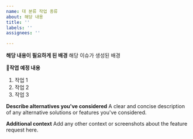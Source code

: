 ```yaml
---
name: 대 분류 작업 종류
about: 해당 내용
title: ''
labels: ''
assignees: ''

---
```


**해당 내용이 필요하게 된 배경**
해당 이슈가 생성된 배경

**작엽 예정 내용**
1. 작업 1
2. 작업 2
3. 작업 3

**Describe alternatives you've considered**
A clear and concise description of any alternative solutions or features you've considered.

**Additional context**
Add any other context or screenshots about the feature request here.
